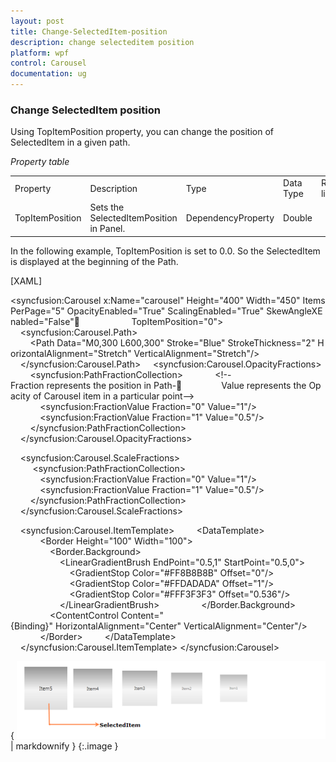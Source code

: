 ```yaml
---
layout: post
title: Change-SelectedItem-position
description: change selecteditem position
platform: wpf
control: Carousel
documentation: ug
---
```


### Change SelectedItem position

Using TopItemPosition property, you can change the position of SelectedItem in a given path.



  _Property table_

<table>
<tr>
<td>
Property </td><td>
Description </td><td>
Type </td><td>
Data Type </td><td>
Reference links </td></tr>
<tr>
<td>
TopItemPosition</td><td>
Sets the SelectedItemPosition in Panel.</td><td>
DependencyProperty</td><td>
Double</td><td>
</td></tr>
</table>


In the following example, TopItemPosition is set to 0.0. So the SelectedItem is displayed at the beginning of the Path.



[XAML]



&lt;syncfusion:Carousel x:Name="carousel" Height="400" Width="450" ItemsPerPage="5" OpacityEnabled="True" ScalingEnabled="True" SkewAngleXEnabled="False"                     TopItemPosition="0"&gt;
    &lt;syncfusion:Carousel.Path&gt;
        &lt;Path Data="M0,300 L600,300" Stroke="Blue" StrokeThickness="2" HorizontalAlignment="Stretch" VerticalAlignment="Stretch"/&gt;
    &lt;/syncfusion:Carousel.Path&gt;
    &lt;syncfusion:Carousel.OpacityFractions&gt;
        &lt;syncfusion:PathFractionCollection&gt;
            &lt;!--Fraction represents the position in Path-                Value represents the Opacity of Carousel item in a particular point--&gt;
            &lt;syncfusion:FractionValue Fraction="0" Value="1"/&gt;
            &lt;syncfusion:FractionValue Fraction="1" Value="0.5"/&gt;
        &lt;/syncfusion:PathFractionCollection&gt;
    &lt;/syncfusion:Carousel.OpacityFractions&gt;

    &lt;syncfusion:Carousel.ScaleFractions&gt;
         &lt;syncfusion:PathFractionCollection&gt;
            &lt;syncfusion:FractionValue Fraction="0" Value="1"/&gt;
            &lt;syncfusion:FractionValue Fraction="1" Value="0.5"/&gt;
        &lt;/syncfusion:PathFractionCollection&gt;
    &lt;/syncfusion:Carousel.ScaleFractions&gt;

    &lt;syncfusion:Carousel.ItemTemplate&gt;
        &lt;DataTemplate&gt;
            &lt;Border Height="100" Width="100"&gt;
                &lt;Border.Background&gt;
                    &lt;LinearGradientBrush EndPoint="0.5,1" StartPoint="0.5,0"&gt;
                        &lt;GradientStop Color="#FF8B8B8B" Offset="0"/&gt;
                        &lt;GradientStop Color="#FFDADADA" Offset="1"/&gt;
                        &lt;GradientStop Color="#FFF3F3F3" Offset="0.536"/&gt;
                    &lt;/LinearGradientBrush&gt;
                &lt;/Border.Background&gt;
                &lt;ContentControl Content="{Binding}" HorizontalAlignment="Center" VerticalAlignment="Center"/&gt;
            &lt;/Border&gt;
        &lt;/DataTemplate&gt;
    &lt;/syncfusion:Carousel.ItemTemplate&gt;
&lt;/syncfusion:Carousel&gt;





{ ![](Change-SelectedItem-position_images/Change-SelectedItem-position_img1.png) | markdownify }
{:.image }


